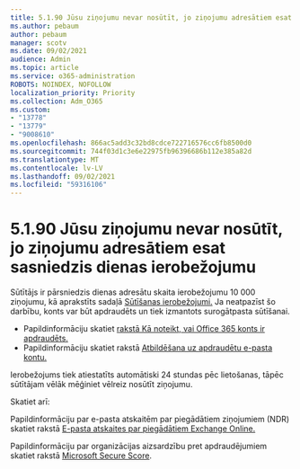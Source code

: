 ```yaml
---
title: 5.1.90 Jūsu ziņojumu nevar nosūtīt, jo ziņojumu adresātiem esat sasniedzis dienas ierobežojumu
ms.author: pebaum
author: pebaum
manager: scotv
ms.date: 09/02/2021
audience: Admin
ms.topic: article
ms.service: o365-administration
ROBOTS: NOINDEX, NOFOLLOW
localization_priority: Priority
ms.collection: Adm_O365
ms.custom:
- "13778"
- "13779"
- "9008610"
ms.openlocfilehash: 866ac5add3c32bd8cdce722716576cc6fb8500d0
ms.sourcegitcommit: 744f03d1c3e6e22975fb96396686b112e385a82d
ms.translationtype: MT
ms.contentlocale: lv-LV
ms.lasthandoff: 09/02/2021
ms.locfileid: "59316106"
---
```

# <a name="5190-your-message-cant-be-sent-because-youve-reached-your-daily-limit-for-message-recipients"></a>5.1.90 Jūsu ziņojumu nevar nosūtīt, jo ziņojumu adresātiem esat sasniedzis dienas ierobežojumu

Sūtītājs ir pārsniedzis dienas adresātu skaita ierobežojumu 10 000 ziņojumu, kā aprakstīts sadaļā [Sūtīšanas ierobežojumi.](https://docs.microsoft.com/office365/servicedescriptions/exchange-online-service-description/exchange-online-limits#sending-limits) Ja neatpazīst šo darbību, konts var būt apdraudēts un tiek izmantots surogātpasta sūtīšanai. 

- Papildinformāciju skatiet [rakstā Kā noteikt, vai Office 365 konts ir apdraudēts.](https://docs.microsoft.com/office365/troubleshoot/sign-In/determine-account-is-compromised)
- Papildinformāciju skatiet rakstā [Atbildēšana uz apdraudētu e-pasta kontu.](https://docs.microsoft.com/microsoft-365/security/office-365-security/responding-to-a-compromised-email-account)

Ierobežojums tiek atiestatīts automātiski 24 stundas pēc lietošanas, tāpēc sūtītājam vēlāk mēģiniet vēlreiz nosūtīt ziņojumu.

Skatiet arī:

Papildinformāciju par e-pasta atskaitēm par piegādātiem ziņojumiem (NDR) skatiet rakstā [E-pasta atskaites par piegādātiem Exchange Online.](https://docs.microsoft.com/exchange/mail-flow-best-practices/non-delivery-reports-in-exchange-online/non-delivery-reports-in-exchange-online)

Papildinformāciju par organizācijas aizsardzību pret apdraudējumiem skatiet rakstā [Microsoft Secure Score](https://docs.microsoft.com/microsoft-365/security/defender/microsoft-secure-score).